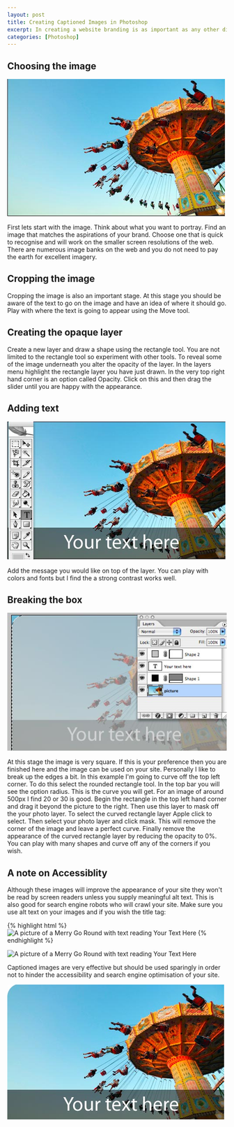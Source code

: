 ```yaml
--- 
layout: post
title: Creating Captioned Images in Photoshop
excerpt: In creating a website branding is as important as any other discipline. One of the techniques I like to use to evoke brand messages is to use captioned images. Using a photoshop and a bit of knowledge of masks and opacity you can have a powerful brand motif in no time.
categories: [Photoshop]
---
```

## Choosing the image

![Image of a Merry Go Round][1]

First lets start with the image. Think about what you want to portray. Find an image that matches the aspirations of your brand. Choose one that is quick to recognise and will work on the smaller screen resolutions of the web. There are numerous image banks on the web and you do not need to pay the earth for excellent imagery.

## Cropping the image

Cropping the image is also an important stage. At this stage you should be aware of the text to go on the image and have an idea of where it should go. Play with where the text is going to appear using the Move tool.

## Creating the opaque layer

Create a new layer and draw a shape using the rectangle tool. You are not limited to the rectangle tool so experiment with other tools. To reveal some of the image underneath you alter the opacity of the layer. In the layers menu highlight the rectangle layer you have just drawn. In the very top right hand corner is an option called Opacity. Click on this and then drag the slider until you are happy with the appearance. 

## Adding text

![Add text to the Merry Go Round Image][2]

Add the message you would like on top of the layer. You can play with colors and fonts but I find the a strong contrast works well. 

## Breaking the box

![Adding a mask to the Merry Go Round image][3]

At this stage the image is very square. If this is your preference then you are finished here and the image can be used on your site. Personally I like to break up the edges a bit. In this example I'm going to curve off the top left corner. To do this select the rounded rectangle tool. In the top bar you will see the option radius. This is the curve you will get. For an image of around 500px I find 20 or 30 is good. Begin the rectangle in the top left hand corner and drag it beyond the picture to the right. Then use this layer to mask off the your photo layer. To select the curved rectangle layer Apple click to select. Then select your photo layer and click mask. This will remove the corner of the image and leave a perfect curve. Finally remove the appearance of the curved rectangle layer by reducing the opacity to 0%. You can play with many shapes and curve off any of the corners if you wish.

## A note on Accessiblity

Although these images will improve the appearance of your site they won't be read by screen readers unless you supply meaningful alt text. This is also good for search engine robots who will crawl your site. Make sure you use alt text on your images and if you wish the title tag: 

{% highlight html %}<img src="/images/yourimage.jpg" alt="A picture of a Merry Go Round with text reading Your Text Here" alt="A picture of a Merry Go Round with text reading Your Text Here" width="502" height="314" /> 
{% endhighlight %}

![A picture of a Merry Go Round with text reading Your Text Here][4]

Captioned images are very effective but should be used sparingly in order not to hinder the accessibility and search engine optimisation of your site.

![The Finished Image][5]

 [1]: /images/articles/original_file.jpg "Image of a Merry Go Round"
 [2]: /images/articles/adding_text.jpg "Add text to the Merry Go Round Image"
 [3]: /images/articles/breaking_the_box.jpg "Adding a mask to the Merry Go Round image"
 [4]: /images/yourimage.jpg
 [5]: /images/articles/final_graphic_text.jpg "The Finished Image"
